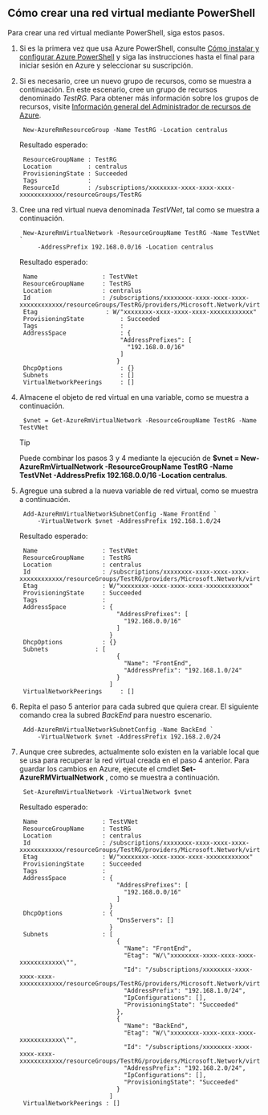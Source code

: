 ## <a name="how-to-create-a-vnet-using-powershell"></a>Cómo crear una red virtual mediante PowerShell
Para crear una red virtual mediante PowerShell, siga estos pasos.

1. Si es la primera vez que usa Azure PowerShell, consulte [Cómo instalar y configurar Azure PowerShell](/powershell/azureps-cmdlets-docs) y siga las instrucciones hasta el final para iniciar sesión en Azure y seleccionar su suscripción.
2. Si es necesario, cree un nuevo grupo de recursos, como se muestra a continuación. En este escenario, cree un grupo de recursos denominado *TestRG*. Para obtener más información sobre los grupos de recursos, visite [Información general del Administrador de recursos de Azure](../articles/azure-resource-manager/resource-group-overview.md).
   
        New-AzureRmResourceGroup -Name TestRG -Location centralus
   
    Resultado esperado:
   
        ResourceGroupName : TestRG
        Location          : centralus
        ProvisioningState : Succeeded
        Tags              :
        ResourceId        : /subscriptions/xxxxxxxx-xxxx-xxxx-xxxx-xxxxxxxxxxxx/resourceGroups/TestRG    
3. Cree una red virtual nueva denominada *TestVNet*, tal como se muestra a continuación.
   
        New-AzureRmVirtualNetwork -ResourceGroupName TestRG -Name TestVNet `
            -AddressPrefix 192.168.0.0/16 -Location centralus    
   
    Resultado esperado:
   
        Name                  : TestVNet
        ResourceGroupName     : TestRG
        Location              : centralus
        Id                    : /subscriptions/xxxxxxxx-xxxx-xxxx-xxxx-xxxxxxxxxxxx/resourceGroups/TestRG/providers/Microsoft.Network/virtualNetworks/TestVNet
        Etag                   : W/"xxxxxxxx-xxxx-xxxx-xxxx-xxxxxxxxxxxx"
        ProvisioningState          : Succeeded
        Tags                       : 
        AddressSpace               : {
                                   "AddressPrefixes": [
                                     "192.168.0.0/16"
                                   ]
                                  }
        DhcpOptions                : {}
        Subnets                    : []
        VirtualNetworkPeerings     : []
4. Almacene el objeto de red virtual en una variable, como se muestra a continuación.
   
        $vnet = Get-AzureRmVirtualNetwork -ResourceGroupName TestRG -Name TestVNet
   
   > [!TIP]
   > Puede combinar los pasos 3 y 4 mediante la ejecución de **$vnet = New-AzureRmVirtualNetwork -ResourceGroupName TestRG -Name TestVNet -AddressPrefix 192.168.0.0/16 -Location centralus**.
   > 
   > 
5. Agregue una subred a la nueva variable de red virtual, como se muestra a continuación.
   
        Add-AzureRmVirtualNetworkSubnetConfig -Name FrontEnd `
            -VirtualNetwork $vnet -AddressPrefix 192.168.1.0/24
   
    Resultado esperado:
   
        Name                  : TestVNet
        ResourceGroupName     : TestRG
        Location              : centralus
        Id                    : /subscriptions/xxxxxxxx-xxxx-xxxx-xxxx-xxxxxxxxxxxx/resourceGroups/TestRG/providers/Microsoft.Network/virtualNetworks/TestVNet
        Etag                  : W/"xxxxxxxx-xxxx-xxxx-xxxx-xxxxxxxxxxxx"
        ProvisioningState     : Succeeded
        Tags                  :
        AddressSpace          : {
                                  "AddressPrefixes": [
                                    "192.168.0.0/16"
                                  ]
                                }
        DhcpOptions           : {}
        Subnets             : [
                                  {
                                    "Name": "FrontEnd",
                                    "AddressPrefix": "192.168.1.0/24"
                                  }
                                ]
        VirtualNetworkPeerings     : []
6. Repita el paso 5 anterior para cada subred que quiera crear. El siguiente comando crea la subred *BackEnd* para nuestro escenario.
   
        Add-AzureRmVirtualNetworkSubnetConfig -Name BackEnd `
            -VirtualNetwork $vnet -AddressPrefix 192.168.2.0/24
7. Aunque cree subredes, actualmente solo existen en la variable local que se usa para recuperar la red virtual creada en el paso 4 anterior. Para guardar los cambios en Azure, ejecute el cmdlet **Set-AzureRMVirtualNetwork** , como se muestra a continuación.
   
        Set-AzureRmVirtualNetwork -VirtualNetwork $vnet    
   
    Resultado esperado:
   
        Name                  : TestVNet
        ResourceGroupName     : TestRG
        Location              : centralus
        Id                    : /subscriptions/xxxxxxxx-xxxx-xxxx-xxxx-xxxxxxxxxxxx/resourceGroups/TestRG/providers/Microsoft.Network/virtualNetworks/TestVNet
        Etag                  : W/"xxxxxxxx-xxxx-xxxx-xxxx-xxxxxxxxxxxx"
        ProvisioningState     : Succeeded
        Tags                  :
        AddressSpace          : {
                                  "AddressPrefixes": [
                                    "192.168.0.0/16"
                                  ]
                                }
        DhcpOptions           : {
                                  "DnsServers": []
                                }
        Subnets               : [
                                  {
                                    "Name": "FrontEnd",
                                    "Etag": "W/\"xxxxxxxx-xxxx-xxxx-xxxx-xxxxxxxxxxxx\"",
                                    "Id": "/subscriptions/xxxxxxxx-xxxx-xxxx-xxxx-xxxxxxxxxxxx/resourceGroups/TestRG/providers/Microsoft.Network/virtualNetworks/TestVNet/subnets/FrontEnd",
                                    "AddressPrefix": "192.168.1.0/24",
                                    "IpConfigurations": [],
                                    "ProvisioningState": "Succeeded"
                                  },
                                  {
                                    "Name": "BackEnd",
                                    "Etag": "W/\"xxxxxxxx-xxxx-xxxx-xxxx-xxxxxxxxxxxx\"",
                                    "Id": "/subscriptions/xxxxxxxx-xxxx-xxxx-xxxx-xxxxxxxxxxxx/resourceGroups/TestRG/providers/Microsoft.Network/virtualNetworks/TestVNet/subnets/BackEnd",
                                    "AddressPrefix": "192.168.2.0/24",
                                    "IpConfigurations": [],
                                    "ProvisioningState": "Succeeded"
                                  }
                                ]
        VirtualNetworkPeerings : []



<!--HONumber=Jan17_HO3-->


